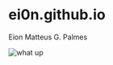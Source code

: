 # ei0n.github.io
Eion Matteus G. Palmes



![what up](https://pbs.twimg.com/media/FpuxcfiX0AAuUA4.jpg)

